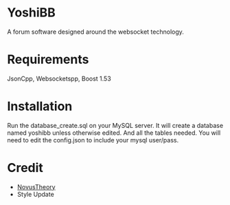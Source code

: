 YoshiBB
=======

A forum software designed around the websocket technology.


Requirements
============

JsonCpp, Websocketspp, Boost 1.53


Installation
============

Run the database_create.sql on your MySQL server. It will create a database named yoshibb unless otherwise edited. And all the tables needed. You will need to edit the config.json to include your mysql user/pass.





Credit
======
- [NovusTheory](https://github.com/NovusTheory)
 - Style Update
